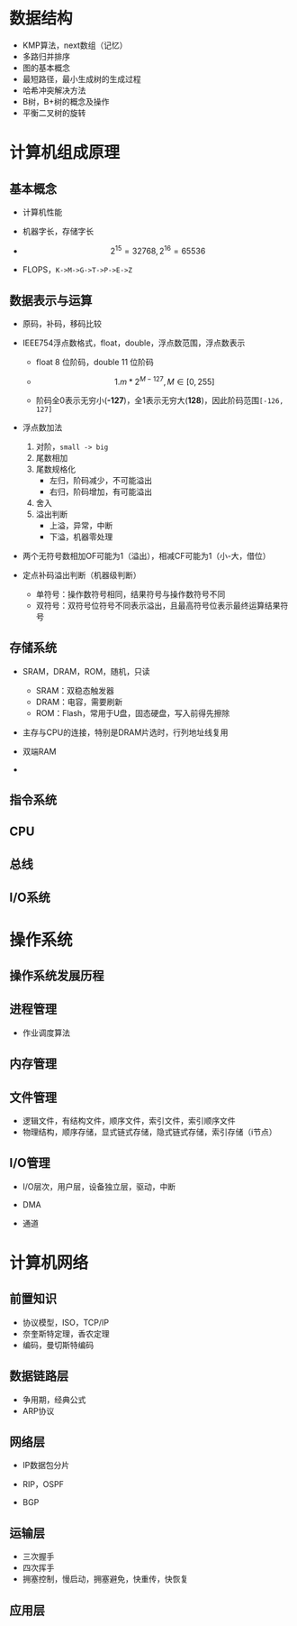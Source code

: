 # 数据结构

- KMP算法，next数组（记忆）
- 多路归并排序
- 图的基本概念
- 最短路径，最小生成树的生成过程
- 哈希冲突解决方法
- B树，B+树的概念及操作
- 平衡二叉树的旋转

# 计算机组成原理

## 基本概念

- 计算机性能

- 机器字长，存储字长

- $$
  2^{15}=32768,2^{16}=65536
  $$

- FLOPS，`K->M->G->T->P->E->Z`

## 数据表示与运算

- 原码，补码，移码比较

- IEEE754浮点数格式，float，double，浮点数范围，浮点数表示

  - float 8 位阶码，double 11 位阶码

  - $$
    1.m*2^{M-127},M\in[0, 255]
    $$

  - 阶码全0表示无穷小(**-127**)，全1表示无穷大(**128**)，因此阶码范围`[-126, 127]`

- 浮点数加法

  1. 对阶，`small -> big`
  2. 尾数相加
  3. 尾数规格化
     - 左归，阶码减少，不可能溢出
     - 右归，阶码增加，有可能溢出
  4. 舍入
  5. 溢出判断
     - 上溢，异常，中断
     - 下溢，机器零处理

- 两个无符号数相加OF可能为1（溢出），相减CF可能为1（小-大，借位）

- 定点补码溢出判断（机器级判断）
  - 单符号：操作数符号相同，结果符号与操作数符号不同
  - 双符号：双符号位符号不同表示溢出，且最高符号位表示最终运算结果符号

## 存储系统

- SRAM，DRAM，ROM，随机，只读

  - SRAM：双稳态触发器
  - DRAM：电容，需要刷新
  - ROM：Flash，常用于U盘，固态硬盘，写入前得先擦除

- 主存与CPU的连接，特别是DRAM片选时，行列地址线复用

- 双端RAM

- 

  

## 指令系统

## CPU

## 总线

## I/O系统



# 操作系统

## 操作系统发展历程

## 进程管理

- 作业调度算法

## 内存管理

## 文件管理

- 逻辑文件，有结构文件，顺序文件，索引文件，索引顺序文件
- 物理结构，顺序存储，显式链式存储，隐式链式存储，索引存储（i节点）

## I/O管理

- I/O层次，用户层，设备独立层，驱动，中断

- DMA
- 通道

# 计算机网络

## 前置知识

- 协议模型，ISO，TCP/IP
- 奈奎斯特定理，香农定理
- 编码，曼切斯特编码

## 数据链路层

- 争用期，经典公式
- ARP协议

## 网络层

- IP数据包分片

- RIP，OSPF
- BGP

## 运输层

- 三次握手
- 四次挥手
- 拥塞控制，慢启动，拥塞避免，快重传，快恢复

## 应用层



